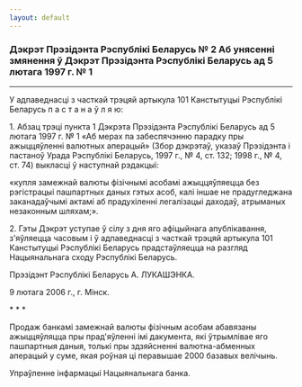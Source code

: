 ```yaml
---
layout: default
---
```


### Дэкрэт Прэзідэнта Рэспублікі Беларусь № 2 Аб унясенні змянення ў Дэкрэт Прэзідэнта Рэспублікі Беларусь ад 5 лютага 1997 г. № 1

****

<span class="underline"></span>

У адпаведнасці з часткай трэцяй артыкула 101 Канстытуцыі Рэспублікі
Беларусь п а с т а н а ў л я ю:

1\. Абзац трэці пункта 1 Дэкрэта Прэзідэнта Рэспублікі Беларусь ад 5
лютага 1997 г. № 1 «Аб мерах па забеспячэнню парадку пры
ажыццяўленні валютных аперацый» (Збор дэкрэтаў, указаў
Прэзідэнта і пастаноў Урада Рэспублікі Беларусь, 1997 г., № 4, ст.
132; 1998 г., № 4, ст. 74) выкласці ў наступнай рэдакцыі:

«купля замежнай валюты фізічнымі асобамі ажыццяўляецца без рэгістрацыі
пашпартных даных гэтых асоб, калі іншае не прадугледжана заканадаўчымі
актамі аб прадухіленні легалізацыі даходаў, атрыманых незаконным
шляхам;».

2\. Гэты Дэкрэт уступае ў сілу з дня яго афіцыйнага апублікавання,
з'яўляецца часовым і ў адпаведнасці з часткай трэцяй артыкула 101
Канстытуцыі Рэспублікі Беларусь прадстаўляецца на разгляд
Нацыянальнага сходу Рэспублікі Беларусь.

Прэзідэнт Рэспублікі Беларусь А. ЛУКАШЭНКА.

9 лютага 2006 г., г. Мінск.

\* \* \*

Продаж банкамі замежнай валюты фізічным асобам абавязаны ажыццяўляцца
пры прад'яўленні імі дакумента, які ўтрымлівае яго пашпартныя даныя,
толькі пры здзяйсненні валютна-абменных аперацый у суме, якая роўная ці
перавышае 2000 базавых велічынь.

Упраўленне інфармацыі Нацыянальнага банка.

